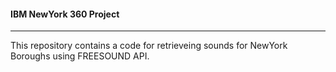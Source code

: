 #### IBM NewYork 360 Project
______________________________

This repository contains a code for retrieveing sounds for NewYork Boroughs using FREESOUND API.
